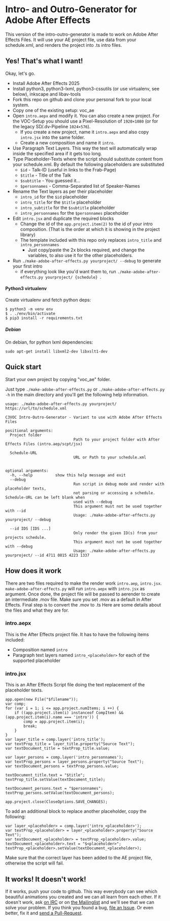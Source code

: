Intro- and Outro-Generator for Adobe After Effects 
==================================================

This version of the intro-outro-generator is made to work on Adobe After Effects Files.
It will use your AE project file, use data from your schedule.xml, and renders the project into .ts intro files.

Yes! That's what I want!
------------------------
Okay, let's go.

 - Install Adobe After Effects 2025
 - Install python3, python3-lxml, python3-cssutils (or use virtualenv, see below), inkscape and libav-tools
 - Fork this repo on github and clone your personal fork to your local system.
 - Copy one of the existing setup: voc_ae
 - Open `intro.aepx` and modify it. You can also create a new project. For the VOC-Setup you should use a Pixel-Resolution of `1920×1080` (or for the legacy SD/.dv-Pipeline `1024×576`).
   - If you create a new project, name it `intro.aepx` and also copy `intro.jsx` into the same folder.
   - Create a new composition and name it `intro`.
 - Use Paragraph Text Layers. This way the text will automatically wrap inside the specified area if it gets too long.
 - Type Placeholder-Texts where the script should substitute content from your schedule.xml. By default the following placeholders are substituted
   - `$id` - Talk-ID (useful in links to the Frab-Page)
   - `$title` - Title of the Talk
   - `$subtitle` - You guessed it...
   - `$personnames` - Comma-Separated list of Speaker-Names
 - Rename the Text layers as per their placeholder
   - `intro_id` for the `$id` placeholder
   - `intro_title` for the `$title` placeholder
   - `intro_subtitle` for the `$subtitle` placeholder
   - `intro_personnames` for the `$personnames` placeholder
 - Edit `intro.jsx` and duplicate the required blocks
   - Change the id of the `app.project.item(2)` to the id of your intro composition. (That is the order at which it is showing in the project library)
   - The template included with this repo only replaces `intro_title` and `intro_personnames`
     - Just copy/paste the 2x blocks required, and change the variables, to also use it for the other placeholders.
 - Run `./make-adobe-after-effects.py yourproject/ --debug` to generate your first intro
   - if everything look like you'd want them to, run `./make-adobe-after-effects.py yourproject/ {schedule} `.

#### Python3 virtualenv

Create virtualenv and fetch python deps:

```
$ python3 -m venv env  
$ . ./env/bin/activate
$ pip3 install -r requirements.txt
```

##### Debian

On debian, for python lxml dependencies:

```
sudo apt-get install libxml2-dev libxslt1-dev
```

Quick start
--------------------

Start your own project by copying "voc_ae" folder.

Just type `./make-adobe-after-effects.py` or `./make-adobe-after-effects.py -h` in the main directory and you'll get the following help information.

```
usage: ./make-adobe-after-effects.py yourproject/ https://url/to/schedule.xml

C3VOC Intro-Outro-Generator - Variant to use with Adobe After Effects Files

positional arguments:
  Project folder
                              Path to your project folder with After Effects Files (intro.aep/scpt/jsx)

  Schedule-URL
                              URL or Path to your schedule.xml


optional arguments:
  -h, --help          show this help message and exit
  --debug
                              Run script in debug mode and render with placeholder texts,
                              not parsing or accessing a schedule. Schedule-URL can be left blank when
                              used with --debug
                              This argument must not be used together with --id
                              Usage: ./make-adobe-after-effects.py yourproject/ --debug

  --id IDS [IDS ...]
                              Only render the given ID(s) from your projects schedule.
                              This argument must not be used together with --debug
                              Usage: ./make-adobe-after-effects.py yourproject/ --id 4711 0815 4223 1337
```

How does it work
--------------------
There are two files required to make the render work `intro.aep`, `intro.jsx`. 
`make-adobe-after-effects.py` will run `intro.aepx` with `intro.jsx` as argument.
Once done, the project file will be passed to aerender to create an intermediate <id>.mov file. Make sure you set .mov as a default in After Effects.
Final step is to convert the <id>.mov to <id>.ts
Here are some details about the files and what they are for.

### intro.aepx
This is the After Effects project file. It has to have the following items included:
 - Composition named `intro`
 - Paragraph text layers named `intro_<placeholder>` for each of the supported placeholder

### intro.jsx
This is an After Effects Script file doing the text replacement of the placeholder texts.

````
app.open(new File("$filename"));
var comp;
for (var i = 1; i <= app.project.numItems; i ++) {
    if ((app.project.item(i) instanceof CompItem) && (app.project.item(i).name === 'intro')) {
        comp = app.project.item(i);
        break;
    }
}
var layer_title = comp.layer('intro_title');
var textProp_title = layer_title.property("Source Text");
var textDocument_title = textProp_title.value;

var layer_persons = comp.layer('intro_personnames');
var textProp_persons = layer_persons.property("Source Text");
var textDocument_persons = textProp_persons.value;

textDocument_title.text = "$title";
textProp_title.setValue(textDocument_title);

textDocument_persons.text = "$personnames";
textProp_persons.setValue(textDocument_persons);

app.project.close(CloseOptions.SAVE_CHANGES);
````

To add an additional block to replace another placeholder, copy the following:

````
var layer_<placeholder> = comp.layer('intro_<placeholder>');
var textProp_<placeholder> = layer_<placeholder>.property("Source Text");
var textDocument_<placeholder> = textProp_<placeholder>.value;
textDocument_<placeholder>.text = "$<placeholder>";
textProp_<placeholder>.setValue(textDocument_<placeholder>);
````

Make sure that the correct layer has been added to the AE project file, otherwise the script will fail.

It works! It doesn't work!
--------------------------
If it works, push your code to github. This way everybody can see which beautiful animations you created and we can all learn from each other.
If it doesn't work, ask [on IRC](https://kthx.de:9090/?channels=voc) or on [the Mailinglist](mailto:video@lists.ccc.de) and we'll see that we can solve your problem.
If you think you found a bug, [file an Issue](https://github.com/voc/intro-outro-generator/issues). Or even better, fix it and [send a Pull-Request](https://github.com/voc/intro-outro-generator/pulls).
